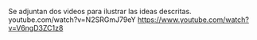 Se adjuntan dos videos para ilustrar las ideas descritas.
youtube.com/watch?v=N2SRGmJ79eY 
https://www.youtube.com/watch?v=V6ngD3ZC1z8
